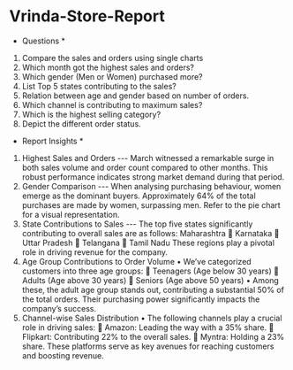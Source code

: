 # Vrinda-Store-Report
* Questions * 
1.	Compare the sales and orders using single charts
2.	Which month got the highest sales and orders?
3.	Which gender (Men or Women) purchased more?
4.	List Top 5 states contributing to the sales?
5.	Relation between age and gender based on number of orders.
6.	Which channel is contributing to maximum sales?
7.	Which is the highest selling category?
8.	Depict the different order status.


* Report Insights *
1.  Highest Sales and Orders
  ---	March witnessed a remarkable surge in both sales volume and order count compared to other months. This robust performance indicates strong market demand during that period.
2.	Gender Comparison
	--- When analysing purchasing behaviour, women emerge as the dominant buyers. Approximately 64% of the total purchases are made by women, surpassing men. Refer to the pie chart for a visual representation.
3.	State Contributions to Sales
  ---	The top five states significantly contributing to overall sales are as follows: 
	Maharashtra
	Karnataka
	Uttar Pradesh
	Telangana
	Tamil Nadu These regions play a pivotal role in driving revenue for the company.
4.	Age Group Contributions to Order Volume
•	We’ve categorized customers into three age groups: 
	Teenagers (Age below 30 years)
	Adults (Age above 30 years)
	Seniors (Age above 50 years)
•	Among these, the adult age group stands out, contributing a substantial 50% of the total orders. Their purchasing power significantly impacts the company’s success.
5.	Channel-wise Sales Distribution
•	The following channels play a crucial role in driving sales: 
	Amazon: Leading the way with a 35% share.
	Flipkart: Contributing 22% to the overall sales.
	Myntra: Holding a 23% share. These platforms serve as key avenues for reaching customers and boosting revenue.

